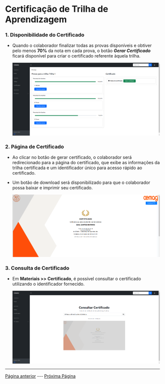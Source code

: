 # Certificação de Trilha de Aprendizagem

### 1. Disponibilidade do Certificado
- Quando o colaborador finalizar todas as provas disponíveis e obtiver pelo menos **70%** da nota em cada prova, o botão ***Gerar Certificado*** ficará disponível para criar o certificado referente àquela trilha.

  ![Gerar Certificado](/documentacao/imgs_documentacao/gerarCERTIFICADO.png)

### 2. Página de Certificado
- Ao clicar no botão de gerar certificado, o colaborador será redirecionado para a página do certificado, que exibe as informações da trilha certificada e um identificador único para acesso rápido ao certificado.
- Um botão de download será disponibilizado para que o colaborador possa baixar e imprimir seu certificado.

  ![Certificado Gerado](/documentacao/imgs_documentacao/geradoCERTIFICADO.png)

### 3. Consulta de Certificado
- Em **Materiais >> Certificado**, é possível consultar o certificado utilizando o identificador fornecido.

  ![Consulta de Certificado](/documentacao/imgs_documentacao/consultarCERTIFICADO.png)

---

[Página anterior](/documentacao/documentacaoGestores/8_prova.md) --- [Próxima Página](/documentacao/documentacaoGestores/10_livros.md)